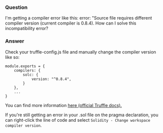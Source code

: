 ### Question
I'm getting a compiler error like this:
error: "Source file requires different compiler version (current compiler is 0.8.4). How can I solve this incompatibility error?

### Answer
Check your truffle-config.js file and manually change the compiler version like so:

		
	module.exports = {
		compilers: {
			solc: {
				version: "^0.8.4", 
			}
		},
		...
	}
		
  
  You can find more information <a href="https://www.trufflesuite.com/docs/truffle/reference/configuration">here (official Truffle docs).</a>
	
If you're still getting an error in your .sol file on the pragma declaration, you can right-click the line of code and select `Solidity - Change workspace compiler version`.
